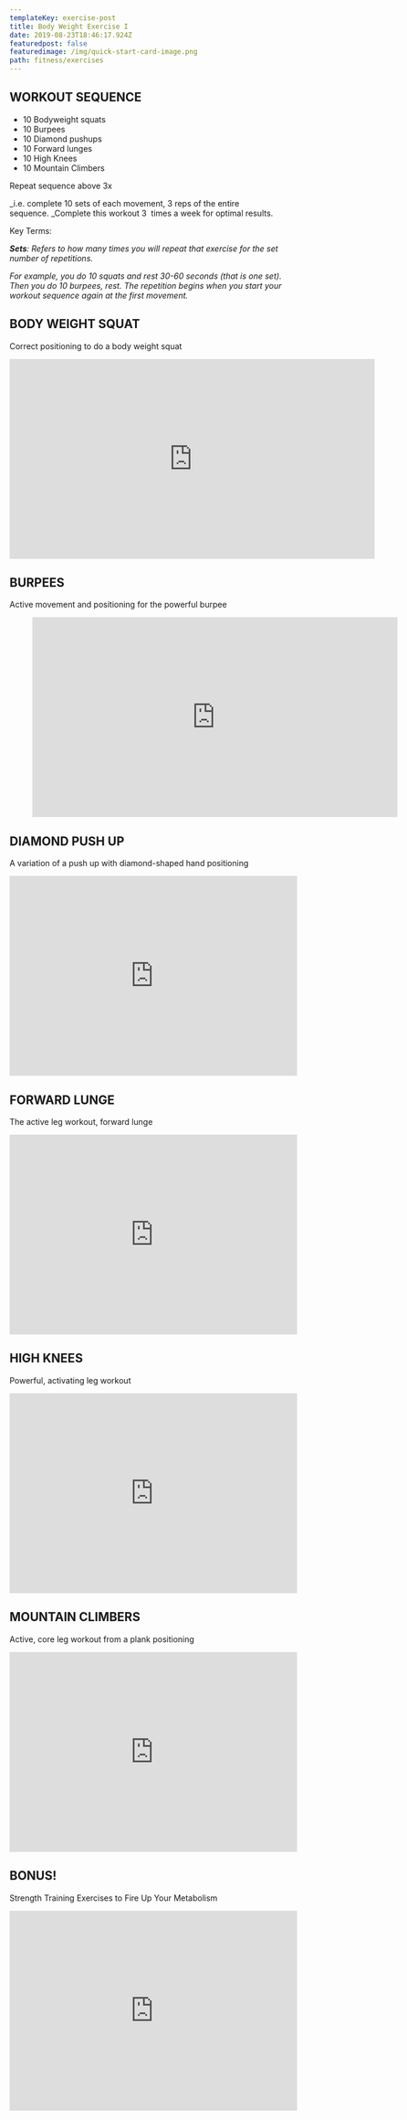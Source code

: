 ```yaml
---
templateKey: exercise-post
title: Body Weight Exercise I
date: 2019-08-23T18:46:17.924Z
featuredpost: false
featuredimage: /img/quick-start-card-image.png
path: fitness/exercises
---
```

## WORKOUT SEQUENCE

- 10 Bodyweight squats
- 10 Burpees
- 10 Diamond pushups
- 10 Forward lunges
- 10 High Knees
- 10 Mountain Climbers

Repeat sequence above 3x

_i.e. complete 10 sets of each movement, 3 reps of the entire sequence. _Complete this workout 3  times a week for optimal results.

Key Terms:

**_Sets_**_: Refers to how many times you will repeat that exercise for the set number of repetitions._

_For example, you do 10 squats and rest 30-60 seconds (that is one set). Then you do 10 burpees, rest. The repetition begins when you start your workout sequence again at the first movement._

## BODY WEIGHT SQUAT

Correct positioning to do a body weight squat

<iframe src="https://player.vimeo.com/video/267672677" width="640" height="350" frameBorder="0" allowfullscreen="allowfullscreen"></iframe>

## BURPEES

Active movement and positioning for the powerful burpee

<figure>
  <iframe src="https://player.vimeo.com/video/267840638" width="640" height="350" frameBorder="0" allowfullscreen="allowfullscreen"></iframe>
</figure>

## DIAMOND PUSH UP

A variation of a push up with diamond-shaped hand positioning

<iframe src="https://player.vimeo.com/video/267840755" width="100%" height="350" allowfullscreen="allowfullscreen" frameBorder="0"></iframe>

## FORWARD LUNGE

The active leg workout, forward lunge

<iframe src="https://player.vimeo.com/video/267840869" width="100%" height="350" allowfullscreen="allowfullscreen" frameBorder="0"></iframe>

## HIGH KNEES

Powerful, activating leg workout

<iframe src="https://player.vimeo.com/video/267840944" width="100%" height="350" allowfullscreen="allowfullscreen" frameBorder="0"></iframe>

## MOUNTAIN CLIMBERS

Active, core leg workout from a plank positioning

<iframe src="https://player.vimeo.com/video/267845016" width="100%" height="350" allowfullscreen="allowfullscreen" frameBorder="0"></iframe>

## BONUS!

Strength Training Exercises to Fire Up Your Metabolism

<iframe src="https://player.vimeo.com/video/267845099" width="100%" height="350" allowfullscreen="allowfullscreen" frameBorder="0"></iframe>
